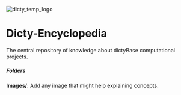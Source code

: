 ![dicty_temp_logo](https://github.com/dictyBase/Dicty-Encyclopedia/blob/master/images/dicty_new_logo-ultrasmall.jpg?raw=true)

Dicty-Encyclopedia
==================

The central repository of knowledge about dictyBase computational projects.

##### Folders

__Images/__: Add any image that might help explaining concepts.